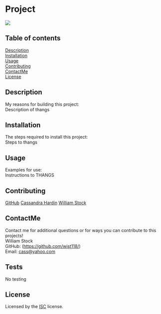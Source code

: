   # Project
  [<img src="https://img.shields.io/badge/License-ISC-blue.svg">](https://www.isc.org/licenses/)

  ## Table of contents  
  [Description](#description)  
  [Installation](#installation)  
  [Usage](#usage)  
  [Contributing](#contributing)  
  [ContactMe](#contactme)  
  [License](#license)  

  ## Description
  My reasons for building this project:  
  Description of thangs

  ## Installation
  The steps required to install this project:  
  Steps to thangs

  ## Usage
  Examples for use:  
  Instructions to THANGS

  ## Contributing
  
  [GitHub](https://github.com/octocat)  [Cassandra Hardin](https://github.com/cassdoes)  [William Stock](https://github.com/wist118)  
    

  ## ContactMe
  Contact me for additional questions or for ways you can contribute to this projects!  
  William Stock  
  GitHub: (https://github.com/wist118/)  
  Email: cass@yahoo.com
  

  ## Tests
  No testing

  ## License
  Licensed by the [ISC](https://www.isc.org/licenses/) license.
